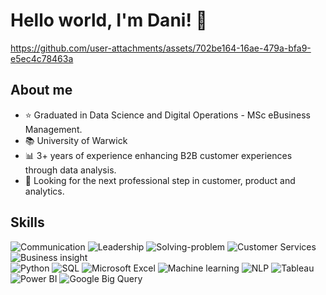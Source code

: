 </div>
<h1 align="left">Hello world, I'm Dani! 👋</h1>
</div>


https://github.com/user-attachments/assets/702be164-16ae-479a-bfa9-e5ec4c78463a

## About me

- ⭐ Graduated in Data Science and Digital Operations - MSc eBusiness Management.
- 📚 University of Warwick                                
- 📊 3+ years of experience enhancing B2B customer experiences through data analysis.
- 🎯 Looking for the next professional step in customer, product and analytics.

## Skills
![Communication](https://img.shields.io/badge/Communication-F7DCFF)
![Leadership](https://img.shields.io/badge/Leadership-F7DCFF)
![Solving-problem](https://img.shields.io/badge/Solving%20problem-F7DCFF)
![Customer Services](https://img.shields.io/badge/Customer%20Services-F7DCFF)
![Business insight](https://img.shields.io/badge/Business%20insight-F7DCFF)
 <br>
![Python](https://img.shields.io/badge/Python-0E80C0)
![SQL](https://img.shields.io/badge/SQL-0E80C0)
![Microsoft Excel](https://img.shields.io/badge/Microsoft%20Excel-0E80C0)
![Machine learning](https://img.shields.io/badge/Machine%20learning-0E80C0)
![NLP](https://img.shields.io/badge/NLP-0E80C0)
![Tableau](https://img.shields.io/badge/Tableau-0E80C0)
![Power BI](https://img.shields.io/badge/Power%20BI-0E80C0)
![Google Big Query](https://img.shields.io/badge/Google%20Big%20Query-0E80C0)
